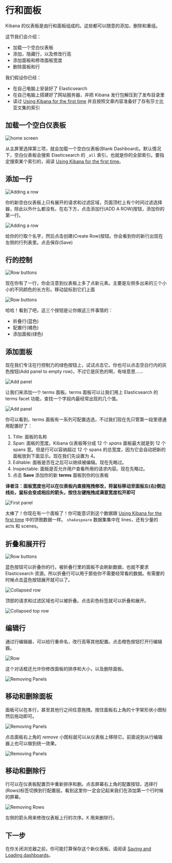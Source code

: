 # 行和面板

Kibana 的仪表板是由行和面板组成的。这些都可以随意的添加，删除和重组。

这节我们会介绍：

* 加载一个空白仪表板
* 添加，隐藏行，以及修改行高
* 添加面板和修改面板宽度
* 删除面板和行

我们假设你已经：

* 在自己电脑上安装好了 Elasticsearch
* 在自己电脑上搭建好了网站服务器，并把 Kibana 发行包解压到了发布目录里
* 读过 [Using Kibana for the first time](http://www.elasticsearch.org/guide/en/kibana/3.0/using-kibana-for-the-first-time.html) 并且按照文章内容准备好了存有莎士比亚文集的索引

## 加载一个空白仪表板

![home screen](http://www.elasticsearch.org/guide/en/kibana/3.0/tutorials/rows_panels/home.png)

从主屏里选择第三项，就会加载一个空白仪表板(Blank Dashboard)。默认情况下，空白仪表板会搜索 Elasticsearch 的 `_all` 索引，也就是你的全部索引。要指定搜索某个索引的，阅读 [Using Kibana for the first time](http://www.elasticsearch.org/guide/en/kibana/3.0/using-kibana-for-the-first-time.html)。

## 添加一行

![Adding a row](http://www.elasticsearch.org/guide/en/kibana/3.0/tutorials/rows_panels/Addingrow.png)

你的新空白仪表板上只有展开的请求和过滤区域，页面顶栏上有个时间过滤选择器，除此以外什么都没有。在右下方，点击添加行(ADD A ROW)按钮，添加你的第一行。

![Adding a row](http://www.elasticsearch.org/guide/en/kibana/3.0/tutorials/rows_panels/addedrow.png)

给你的行取个名字，然后点击创建(Create Row)按钮。你会看到你的新行出现在左侧的行列表里。点击保存(Save)

## 行的控制

![Row buttons](http://www.elasticsearch.org/guide/en/kibana/3.0/tutorials/rows_panels/rowbuttons.png)

现在你有了一行，你会注意到仪表板上多了点新元素。主要是左侧多出来的三个小小的不同颜色的长方形。移动鼠标到它们上面

![Row buttons](http://www.elasticsearch.org/guide/en/kibana/3.0/tutorials/rows_panels/buttons_expanded.png)

哈哈！看到了吧，这三个按钮是让你做这三件事情的：

* 折叠行(蓝色)
* 配置行(橘色)
* 添加面板(绿色)

## 添加面板

现在我们专注在行控制力的绿色按钮上，试试点击它。你也可以点击空白行内的灰色按钮(Add panel to empty row)，不过它是灰色的啊，有啥意思……

![Add panel](http://www.elasticsearch.org/guide/en/kibana/3.0/tutorials/rows_panels/addpanel.png)

让我们来添加一个 terms 面板。terms 面板可以让我们用上 Elasticsearch 的 terms facet 功能，查找一个字段内最经常出现的几个值。

![Add panel](http://www.elasticsearch.org/guide/en/kibana/3.0/tutorials/rows_panels/terms_settings.png)

你可以看到，terms 面板有一系列可配置选选，不过我们现在先只管第一段里德通用配置好了：

1. Title: 面板的名称
2. Span: 面板的宽度。Kibana 仪表板等分成 12 个 *spans*
   面板最大就是到 12 个 spans 宽。但是行可以容纳超过 12 个 spans 的总宽度，因为它会自动把新的面板放到下面显示。现在我们先设置为 4。
3. Editable: 面板是否在之后可以继续被编辑。现在先略过。
4. Inspectable: 面板是否允许用户查看所用的请求内容。现在先略过。
5. 点击 **Save** 添加你的新 **terms** 面板到你的仪表板

**译者注：面板宽度也可以在仪表板内直接拖拽修改，将鼠标移动至面板左(右)侧边线处，鼠标会变成相应的箭头，按住左键拖拽成满意宽度松开即可**

![First panel](http://www.elasticsearch.org/guide/en/kibana/3.0/tutorials/rows_panels/firstpanel.png)

太棒了！你现在有一个面板了！你可能意识到这个数据跟 [Using Kibana for the first time](http://www.elasticsearch.org/guide/en/kibana/3.0/using-kibana-for-the-first-time.html) 中的饼图数据一样。 `shakespeare` 数据集集中在 lines，还有少量的 acts 和 scenes。

## 折叠和展开行

![Row buttons](http://www.elasticsearch.org/guide/en/kibana/3.0/tutorials/rows_panels/buttons_expanded.png)

蓝色按钮可以折叠你的行。被折叠行里的面板不会刷新数据，也就不要求 Elasticsearch 资源。所以折叠行可以用于那些你不需要经常看的数据。有需要的时候点击蓝色按钮展开就可以了。

![Collapsed row](http://www.elasticsearch.org/guide/en/kibana/3.0/tutorials/rows_panels/collapsed.png)

顶部的请求和过滤区域也可以被折叠。点击彩色标签就可以折叠和展开。

![Collapsed top row](http://www.elasticsearch.org/guide/en/kibana/3.0/tutorials/rows_panels/toprowscollapsed.png)

## 编辑行

通过行编辑器，可以给行重命名，改行高等其他配置。点击橙色按钮打开行编辑器。

![Row](http://www.elasticsearch.org/guide/en/kibana/3.0/tutorials/rows_panels/roweditor.png)

这个对话框还允许你修改面板的排序和大小，以及删除面板。

![Removing Panels](http://www.elasticsearch.org/guide/en/kibana/3.0/tutorials/rows_panels/rowpanels.png)

## 移动和删除面板

面板可以在本行，甚至其他行之间任意拖拽。按住面板右上角的十字架形状小图标然后拖动即可。

![Removing Panels](http://www.elasticsearch.org/guide/en/kibana/3.0/tutorials/rows_panels/movepanel.png)

点击面板右上角的 *remove* 小图标就可以从仪表板上移除它。前面说到从行编辑器上也可以做到统一效果。

![Removing Panels](http://www.elasticsearch.org/guide/en/kibana/3.0/tutorials/rows_panels/removing_panels.png)

## 移动和删除行

行可以在仪表板配置页中重新排序和删。点击屏幕右上角的配置按钮，选择行(Rows)标签切换到行配置层。看到这里你一定会记起来我们在添加第一个行时候的屏幕。

![Removing Rows](http://www.elasticsearch.org/guide/en/kibana/3.0/tutorials/rows_panels/rowmove.png)

左侧的箭头用来修改仪表板上行的次序。X 用来删除行。

## 下一步

在你关闭浏览器之前，你可能打算保存这个新仪表板。请阅读 [Saving and Loading dashboards](http://www.elasticsearch.org/guide/en/kibana/3.0/saving-and-loading-dashboards.html)。
